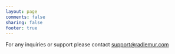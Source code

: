 ```yaml
---
layout: page
comments: false
sharing: false
footer: true
---
```


For any inquiries or support please contact <support@radlemur.com>
